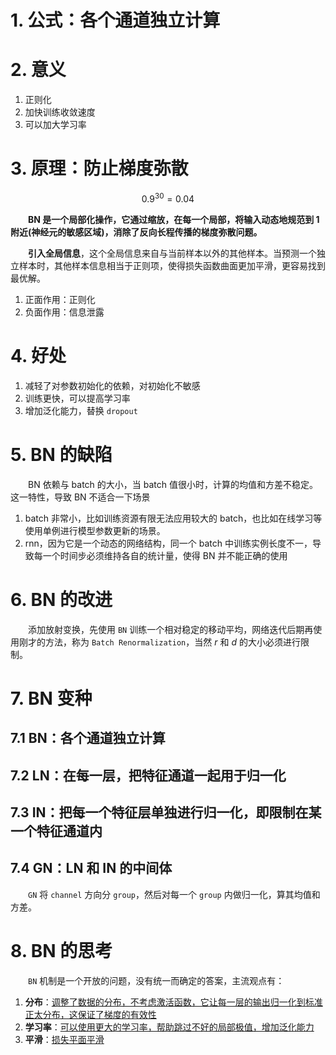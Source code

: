 # 1. 公式：各个通道独立计算
# 2. 意义
1. 正则化
2. 加快训练收敛速度
3. 可以加大学习率
# 3. 原理：防止梯度弥散
$$
0.9^{30} = 0.04
$$

&emsp;&emsp;**BN 是一个局部化操作，它通过缩放，在每一个局部，将输入动态地规范到 $1$ 附近(神经元的敏感区域)，消除了反向长程传播的梯度弥散问题。**

&emsp;&emsp;**引入全局信息**，这个全局信息来自与当前样本以外的其他样本。当预测一个独立样本时，其他样本信息相当于正则项，使得损失函数曲面更加平滑，更容易找到最优解。
1. 正面作用：正则化
2. 负面作用：信息泄露

# 4. 好处
1. 减轻了对参数初始化的依赖，对初始化不敏感
2. 训练更快，可以提高学习率
3. 增加泛化能力，替换 `dropout`
# 5. BN 的缺陷
&emsp;&emsp;BN 依赖与 batch 的大小，当 batch 值很小时，计算的均值和方差不稳定。
这一特性，导致 BN 不适合一下场景
1. batch 非常小，比如训练资源有限无法应用较大的 batch，也比如在线学习等使用单例进行模型参数更新的场景。
2. rnn，因为它是一个动态的网络结构，同一个 batch 中训练实例长度不一，导致每一个时间步必须维持各自的统计量，使得 BN 并不能正确的使用
# 6. BN 的改进
&emsp;&emsp;添加放射变换，先使用 `BN` 训练一个相对稳定的移动平均，网络迭代后期再使用刚才的方法，称为 `Batch Renormalization`，当然 $r$ 和 $d$ 的大小必须进行限制。
# 7. BN 变种
## 7.1 BN：各个通道独立计算
## 7.2 LN：在每一层，把特征通道一起用于归一化
## 7.3 IN：把每一个特征层单独进行归一化，即限制在某一个特征通道内
## 7.4 GN：LN 和 IN 的中间体
&emsp;&emsp;`GN` 将 `channel` 方向分 `group`，然后对每一个 `group` 内做归一化，算其均值和方差。

# 8. BN 的思考
&emsp;&emsp;`BN` 机制是一个开放的问题，没有统一而确定的答案，主流观点有：
1. **分布**：[调整了数据的分布，不考虑激活函数，它让每一层的输出归一化到标准正太分布，这保证了梯度的有效性](https://arxiv.org/abs/1502.03167)
2. **学习率**：[可以使用更大的学习率，帮助跳过不好的局部极值，增加泛化能力](https://arxiv.org/abs/1806.02375)
3. **平滑**：[损失平面平滑](https://arxiv.org/abs/1805.11604)
